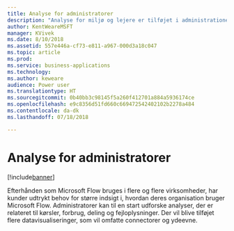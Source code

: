 ```yaml
---
title: Analyse for administratorer
description: "Analyse for miljø og lejere er tilføjet i administrationen af platformen for virksomhedsprogrammer."
author: KentWeareMSFT
manager: KVivek
ms.date: 8/10/2018
ms.assetid: 557e446a-cf73-e811-a967-000d3a18c047
ms.topic: article
ms.prod: 
ms.service: business-applications
ms.technology: 
ms.author: keweare
audience: Power user
ms.translationtype: HT
ms.sourcegitcommit: 0b40bb3c98145f5a260f412701a884a5936174ce
ms.openlocfilehash: e9c8356d51fd660c669472542402102b2278a484
ms.contentlocale: da-dk
ms.lasthandoff: 07/18/2018

---
```

# <a name="admin-analytics"></a>Analyse for administratorer


[!include[banner](../../includes/banner.md)]

Efterhånden som Microsoft Flow bruges i flere og flere virksomheder, har kunder udtrykt behov for større indsigt i, hvordan deres organisation bruger Microsoft Flow. Administratorer kan til en start udforske analyser, der er relateret til kørsler, forbrug, deling og fejloplysninger. Der vil blive tilføjet flere datavisualiseringer, som vil omfatte connectorer og ydeevne.

